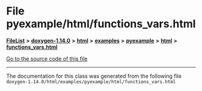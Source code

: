 

# File pyexample/html/functions\_vars.html



[**FileList**](files.md) **>** [**doxygen-1.14.0**](dir_9d5bad020669189c90cda983471be5d0.md) **>** [**html**](dir_05d1fd8a7cdd04f638f8b23196de02e2.md) **>** [**examples**](dir_aa52e73a32d193037813a53dcfe817b6.md) **>** [**pyexample**](dir_a2a8ba002db70f2f1f5a4403c068e8c8.md) **>** [**html**](dir_23da204c45b718d15aebf94ee9a5f5b8.md) **>** [**functions\_vars.html**](pyexample_2html_2functions__vars_8html.md)

[Go to the source code of this file](pyexample_2html_2functions__vars_8html_source.md)





































































------------------------------
The documentation for this class was generated from the following file `doxygen-1.14.0/html/examples/pyexample/html/functions_vars.html`

